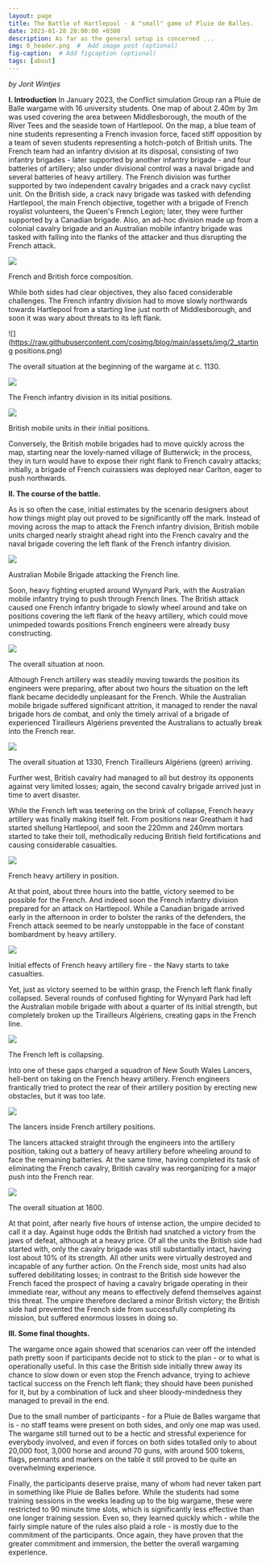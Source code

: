 ```yaml
---
layout: page
title: The Battle of Hartlepool - A "small" game of Pluie de Balles.
date: 2023-01-28 20:00:00 +0300
description: As far as the general setup is concerned ...
img: 0_header.png  #  Add image post (optional)
fig-caption:  # Add figcaption (optional)
tags: [about]
---
```


*by Jorit Wintjes*

**I. Introduction**
In January 2023, the Conflict simulation Group ran a Pluie de Balle wargame with 16 university students. One map of about 2.40m by 3m was used covering the area between Middlesborough, the mouth of the River Tees and the seaside town of Hartlepool. On the map, a blue team of nine students representing a French invasion force, faced stiff opposition by a team of seven students representing a hotch-potch of British units. The French team had an infantry division at its disposal, consisting of two infantry brigades - later supported by another infantry brigade - and four batteries of artillery; also under divisional control was a naval brigade and several batteries of heavy artillery. The French division was further supported by two independent cavalry brigades and a crack navy cyclist unit. On the British side, a crack navy brigade was tasked with defending Hartlepool, the main French objective, together with a brigade of French royalist volunteers, the Queen's French Legion; later, they were further supported by a Canadian brigade. Also, an ad-hoc division made up from a colonial cavalry brigade and an Australian mobile infantry brigade was tasked with falling into the flanks of the attacker and thus disrupting the French attack. 

![](https://raw.githubusercontent.com/cosimg/blog/main/assets/img/force_composition0128.png)

French and British force composition.

While both sides had clear objectives, they also faced considerable challenges. The French infantry division had to move slowly northwards towards Hartlepool from a starting line just north of Middlesborough, and soon it was wary about threats to its left flank. 

![](https://raw.githubusercontent.com/cosimg/blog/main/assets/img/2_starting positions.png)

The overall situation at the beginning of the wargame at c. 1130.

![](https://raw.githubusercontent.com/cosimg/blog/main/assets/img/3_7e_DI_Artillery.png)

The French infantry division in its initial positions.

![](https://raw.githubusercontent.com/cosimg/blog/main/assets/img/5_Cav_AusMob.png)

British mobile units in their initial positions.

Conversely, the British mobile brigades had to move quickly across the map, starting near the lovely-named village of Butterwick; in the process, they in turn would have to expose their right flank to French cavalry attacks; initially, a brigade of French cuirassiers was deployed near Carlton, eager to push northwards.

**II. The course of the battle.**

As is so often the case, initial estimates by the scenario designers about how things might play out proved to be significantly off the mark. Instead of moving across the map to attack the French infantry division, British mobile units charged nearly straight ahead right into the French cavalry and the naval brigade covering the left flank of the French infantry division. 

![](https://raw.githubusercontent.com/cosimg/blog/main/assets/img/9_attacking_the_French_line.png)

Australian Mobile Brigade attacking the French line.

Soon, heavy fighting erupted around Wynyard Park, with the Australian mobile infantry trying to push through French lines. The British attack caused one French infantry brigade to slowly wheel around and take on positions covering the left flank of the heavy artillery, which could move unimpeded towards positions French engineers were already busy constructing.

![](https://raw.githubusercontent.com/cosimg/blog/main/assets/img/10_situation_1200.png)

The overall situation at noon.

Although French artillery was steadily moving towards the position its engineers were preparing, after about two hours the situation on the left flank became decidedly unpleasant for the French. While the Australian mobile brigade suffered significant attrition, it managed to render the naval brigade hors de combat, and only the timely arrival of a brigade of experienced Tirailleurs Algériens prevented the Australians to actually break into the French rear. 

![](https://raw.githubusercontent.com/cosimg/blog/main/assets/img/15_situation_1330.png)

The overall situation at 1330, French Tirailleurs Algériens (green) arriving.

Further west, British cavalry had managed to all but destroy its opponents against very limited losses; again, the second cavalry brigade arrived just in time to avert disaster. 

While the French left was teetering on the brink of collapse, French heavy artillery was finally making itself felt. From positions near Greatham it had started shellung Hartlepool, and soon the 220mm and 240mm mortars started to take their toll, methodically reducing British field fortifications and causing considerable casualties. 

![](https://raw.githubusercontent.com/cosimg/blog/main/assets/img/12_French_heavy_artillery.png)

French heavy artillery in position.

At that point, about three hours into the battle, victory seemed to be possible for the French. And indeed soon the French infantry division prepared for an attack on Hartlepool. While a Canadian brigade arrived early in the afternoon in order to bolster the ranks of the defenders, the French attack seemed to be nearly unstoppable in the face of constant bombardment by heavy artillery.

![](https://raw.githubusercontent.com/cosimg/blog/main/assets/img/14_effect_of_heavy_artillery.png)

Initial effects of French heavy artillery fire - the Navy starts to take casualties.

Yet, just as victory seemed to be within grasp, the French left flank finally collapsed. Several rounds of confused fighting for Wynyard Park had left the Australian mobile brigade with about a quarter of its initial strength, but completely broken up the Tirailleurs Algériens, creating gaps in the French line. 

![](https://raw.githubusercontent.com/cosimg/blog/main/assets/img/26_French_left_flank_disintegrating.png)

The French left is collapsing.

Into one of these gaps charged a squadron of New South Wales Lancers, hell-bent on taking on the French heavy artillery. French engineers frantically tried to protect the rear of their artillery position by erecting new obstacles, but it was too late. 

![](https://raw.githubusercontent.com/cosimg/blog/main/assets/img/25_New_South_Wales_part_deuxr!.png)

The lancers inside French artillery positions.

The lancers attacked straight through the engineers into the artillery position, taking out a battery of heavy artillery before wheeling around to face the remaining batteries. At the same time, having completed its task of eliminating the French cavalry, British cavalry was reorganizing for a major push into the French rear.

![](https://raw.githubusercontent.com/cosimg/blog/main/assets/img/28_situation_1600.png)

The overall situation at 1600.

At that point, after nearly five hours of intense action, the umpire decided to call it a day. Against huge odds the British had snatched a victory from the jaws of defeat, although at a heavy price. Of all the units the British side had started with, only the cavalry brigade was still substantially intact, having lost about 10% of its strength. All other units were virtually destroyed and incapable of any further action. On the French side, most units had also suffered debilitating losses; in contrast to the British side however the French faced the prospect of having a cavalry brigade operating in their immediate rear, without any means to effectively defend themselves against this threat. The umpire therefore declared a minor British victory; the British side had prevented the French side from successfully completing its mission, but suffered enormous losses in doing so.

**III. Some final thoughts.**

The wargame once again showed that scenarios can veer off the intended path pretty soon if participants decide not to stick to the plan - or to what is operationally useful. In this case the British side initially threw away its chance to slow down or even stop the French advance, trying to achieve tactical success on the French left flank; they should have been punished for it, but by a combination of luck and sheer bloody-mindedness they managed to prevail in the end. 

Due to the small number of participants - for a Pluie de Balles wargame that is - no staff teams were present on both sides, and only one map was used. The wargame still turned out to be a hectic and stressful experience for everybody involved, and even if forces on both sides totalled only to about 20,000 foot, 3,000 horse and around 70 guns, with around 500 tokens, flags, pennants and markers on the table it still proved to be quite an overwhelming experience.

Finally, the participants deserve praise, many of whom had never taken part in something like Pluie de Balles before. While the students had some training sessions in the weeks leading up to the big wargame, these were restricted to 90 minute time slots, which is significantly less effective than one longer training session. Even so, they learned quickly which - while the fairly simple nature of the rules also plaid a role - is mostly due to the commitment of the participants. Once again, they have proven that the greater commitment and immersion, the better the overall wargaming experience.
